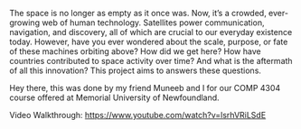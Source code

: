 The space is no longer as empty as it once was. Now, it’s a crowded, ever-growing web of human technology. Satellites power communication, navigation, and discovery, all of which are crucial to our everyday existence today. However, have you ever wondered about the scale, purpose, or fate of these machines orbiting above? How did we get here? How have countries contributed to space activity over time? And what is the aftermath of all this innovation? This project aims to answers these questions. 

Hey there, this was done by my friend Muneeb and I for our COMP 4304 course offered at Memorial University of Newfoundland. 

Video Walkthrough: https://www.youtube.com/watch?v=lsrhVRiLSdE
